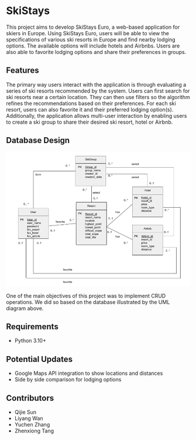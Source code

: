 # SkiStays
This project aims to develop SkiStays Euro, a web-based application for skiers in Europe.
Using SkiStays Euro, users will be able to view the specifications of various ski resorts in 
Europe and find nearby lodging options. The available options will include hotels and Airbnbs. 
Users are also able to favorite lodging options and share their preferences in groups.

## Features
The primary way users interact with the application is through evaluating a series of ski resorts
recommended by the system. Users can first search for ski resorts near a certain location. They
can then use filters so the algorithm refines the recommendations based on their preferences. For
each ski resort, users can also favorite it and their preferred lodging option(s). Additionally, 
the application allows multi-user interaction by enabling users to create a ski group to share 
their desired ski resort, hotel or Airbnb.

## Database Design
![UML](https://github.com/Qijie-Sun/SkiStays/blob/main/static/images/SkiUML.png)

One of the main objectives of this project was to implement CRUD operations. We did so based on the
database illustrated by the UML diagram above.

## Requirements
- Python 3.10+

## Potential Updates
- Google Maps API integration to show locations and distances
- Side by side comparison for lodging options

## Contributors
- Qijie Sun
- Liyang Wan
- Yuchen Zhang
- Zhenxiong Tang

